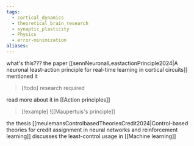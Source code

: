 ```yaml
---
tags:
  - cortical_dynamics
  - theoretical_brain_research
  - synaptic_plasticity
  - Physics
  - error-minimization
aliases:
---
```


what's this???
the paper [[sennNeuronalLeastactionPrinciple2024|A neuronal least-action principle for real-time learning in cortical circuits]] mentioned it

> [!todo]
> research required

read more about it in [[Action principles]]

> [!example]
> ![[Maupertuis's principle]]

the thesis [[meulemansControlbasedTheoriesCredit2024|Control-based theories for credit assignment in neural networks and reinforcement learning]] discusses the least-control usage in [[Machine learning]]
